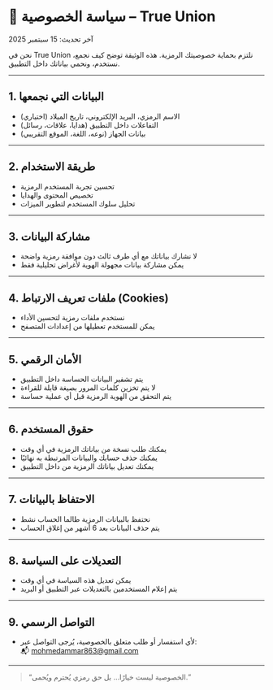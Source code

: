 # 🔐 سياسة الخصوصية – True Union

آخر تحديث: 15 سبتمبر 2025

نحن في True Union نلتزم بحماية خصوصيتك الرمزية. هذه الوثيقة توضح كيف نجمع، نستخدم، ونحمي بياناتك داخل التطبيق.

---

## 1. البيانات التي نجمعها

- الاسم الرمزي، البريد الإلكتروني، تاريخ الميلاد (اختياري)
- التفاعلات داخل التطبيق (هدايا، علاقات، رسائل)
- بيانات الجهاز (نوعه، اللغة، الموقع التقريبي)

---

## 2. طريقة الاستخدام

- تحسين تجربة المستخدم الرمزية
- تخصيص المحتوى والهدايا
- تحليل سلوك المستخدم لتطوير الميزات

---

## 3. مشاركة البيانات

- لا نشارك بياناتك مع أي طرف ثالث دون موافقة رمزية واضحة
- يمكن مشاركة بيانات مجهولة الهوية لأغراض تحليلية فقط

---

## 4. ملفات تعريف الارتباط (Cookies)

- نستخدم ملفات رمزية لتحسين الأداء
- يمكن للمستخدم تعطيلها من إعدادات المتصفح

---

## 5. الأمان الرقمي

- يتم تشفير البيانات الحساسة داخل التطبيق
- لا يتم تخزين كلمات المرور بصيغة قابلة للقراءة
- يتم التحقق من الهوية الرمزية قبل أي عملية حساسة

---

## 6. حقوق المستخدم

- يمكنك طلب نسخة من بياناتك الرمزية في أي وقت
- يمكنك حذف حسابك والبيانات المرتبطة به نهائيًا
- يمكنك تعديل بياناتك الرمزية من داخل التطبيق

---

## 7. الاحتفاظ بالبيانات

- نحتفظ بالبيانات الرمزية طالما الحساب نشط
- يتم حذف البيانات بعد 6 أشهر من إغلاق الحساب

---

## 8. التعديلات على السياسة

- يمكن تعديل هذه السياسة في أي وقت
- يتم إعلام المستخدمين بالتعديلات عبر التطبيق أو البريد

---

## 9. التواصل الرسمي

- لأي استفسار أو طلب متعلق بالخصوصية، يُرجى التواصل عبر:  
  📬 mohmedammar863@gmail.com

---

> “الخصوصية ليست خيارًا… بل حق رمزي يُحترم ويُحمى.”
